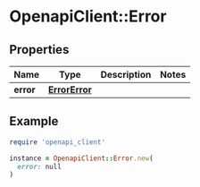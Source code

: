 # OpenapiClient::Error

## Properties

| Name | Type | Description | Notes |
| ---- | ---- | ----------- | ----- |
| **error** | [**ErrorError**](ErrorError.md) |  |  |

## Example

```ruby
require 'openapi_client'

instance = OpenapiClient::Error.new(
  error: null
)
```

